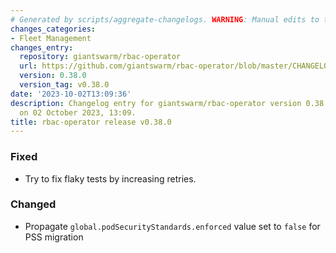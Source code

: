 ```yaml
---
# Generated by scripts/aggregate-changelogs. WARNING: Manual edits to this files will be overwritten.
changes_categories:
- Fleet Management
changes_entry:
  repository: giantswarm/rbac-operator
  url: https://github.com/giantswarm/rbac-operator/blob/master/CHANGELOG.md#0380---2023-10-02
  version: 0.38.0
  version_tag: v0.38.0
date: '2023-10-02T13:09:36'
description: Changelog entry for giantswarm/rbac-operator version 0.38.0, published
  on 02 October 2023, 13:09.
title: rbac-operator release v0.38.0
---
```


### Fixed
- Try to fix flaky tests by increasing retries.
### Changed
- Propagate `global.podSecurityStandards.enforced` value set to `false` for PSS migration
